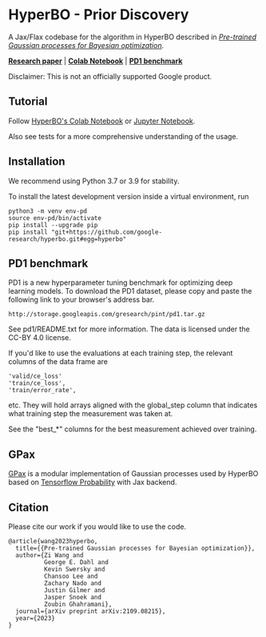 # HyperBO - Prior Discovery
A Jax/Flax codebase for the algorithm in HyperBO described in *[Pre-trained Gaussian processes for Bayesian optimization](https://arxiv.org/abs/2109.08215)*.

**[Research paper](https://arxiv.org/pdf/2109.08215.pdf)** | **[Colab Notebook](https://colab.research.google.com/github/google-research/hyperbo/blob/main/hyperbo/hyperbo_demo.ipynb)** | **[PD1 benchmark](https://github.com/google-research/hyperbo/blob/main/README.md#pd1-benchmark)**

Disclaimer: This is not an officially supported Google product.

## Tutorial
Follow [HyperBO's Colab Notebook](https://colab.research.google.com/github/google-research/hyperbo/blob/main/hyperbo/hyperbo_demo.ipynb) or [Jupyter Notebook](https://github.com/google-research/hyperbo/blob/main/hyperbo/hyperbo_demo.ipynb).

Also see tests for a more comprehensive understanding of the usage.

## Installation
We recommend using Python 3.7 or 3.9 for stability.

To install the latest development version inside a virtual environment, run
```
python3 -m venv env-pd
source env-pd/bin/activate
pip install --upgrade pip
pip install "git+https://github.com/google-research/hyperbo.git#egg=hyperbo"
```

## PD1 benchmark
PD1 is a new hyperparameter tuning benchmark for optimizing deep learning models. To download the PD1 dataset, please copy and paste the following link to your browser's address bar.
```
http://storage.googleapis.com/gresearch/pint/pd1.tar.gz
```
See pd1/README.txt for more information. The data is licensed under the CC-BY 4.0 license.

If you'd like to use the evaluations at each training step, the relevant columns of the data frame are
```
'valid/ce_loss'
'train/ce_loss',
'train/error_rate',
```
etc. They will hold arrays aligned with the global_step column that indicates what training step the measurement was taken at.

See the "best_\*" columns for the best measurement achieved over training.


## GPax
[GPax](https://github.com/google-research/gpax) is a modular implementation of Gaussian processes used by HyperBO based on [Tensorflow Probability](https://www.tensorflow.org/probability) with Jax backend.

## Citation
Please cite our work if you would like to use the code.
```
@article{wang2023hyperbo,
  title={{Pre-trained Gaussian processes for Bayesian optimization}},
  author={Zi Wang and
          George E. Dahl and
          Kevin Swersky and
          Chansoo Lee and
          Zachary Nado and
          Justin Gilmer and
          Jasper Snoek and
          Zoubin Ghahramani},
  journal={arXiv preprint arXiv:2109.08215},
  year={2023}
}
```
